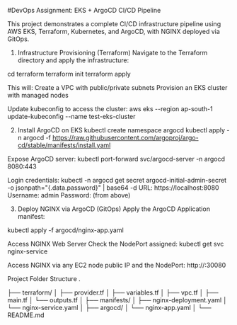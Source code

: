 #DevOps Assignment: EKS + ArgoCD CI/CD Pipeline

This project demonstrates a complete CI/CD infrastructure pipeline using AWS EKS, Terraform, Kubernetes, and ArgoCD, with NGINX deployed via GitOps.

1. Infrastructure Provisioning (Terraform)
Navigate to the Terraform directory and apply the infrastructure:

cd terraform 
terraform init 
terraform apply 

This will:
Create a VPC with public/private subnets
Provision an EKS cluster with managed nodes

Update kubeconfig to access the cluster:
aws eks --region ap-south-1 update-kubeconfig --name test-eks-cluster

2. Install ArgoCD on EKS
kubectl create namespace argocd kubectl apply -n argocd -f https://raw.githubusercontent.com/argoproj/argo-cd/stable/manifests/install.yaml

Expose ArgoCD server: kubectl port-forward svc/argocd-server -n argocd 8080:443

Login credentials: kubectl -n argocd get secret argocd-initial-admin-secret -o jsonpath="{.data.password}" | base64 -d URL: https://localhost:8080
Username: admin
Password: (from above)

3. Deploy NGINX via ArgoCD (GitOps) Apply the ArgoCD Application manifest:

kubectl apply -f argocd/nginx-app.yaml 

Access NGINX Web Server Check the NodePort assigned:
kubectl get svc nginx-service

Access NGINX via any EC2 node public IP and the NodePort: http:/<ec2-IP>/:30080

Project Folder Structure . 

├── terraform/ │ 
 ├── provider.tf │ 
 ├── variables.tf │ 
 ├── vpc.tf │ 
 ├── main.tf │ 
 └── outputs.tf │ 
├── manifests/ │ 
 ├── nginx-deployment.yaml │ 
 └── nginx-service.yaml │ 
├── argocd/ │ 
 └── nginx-app.yaml │ 
└── README.md
